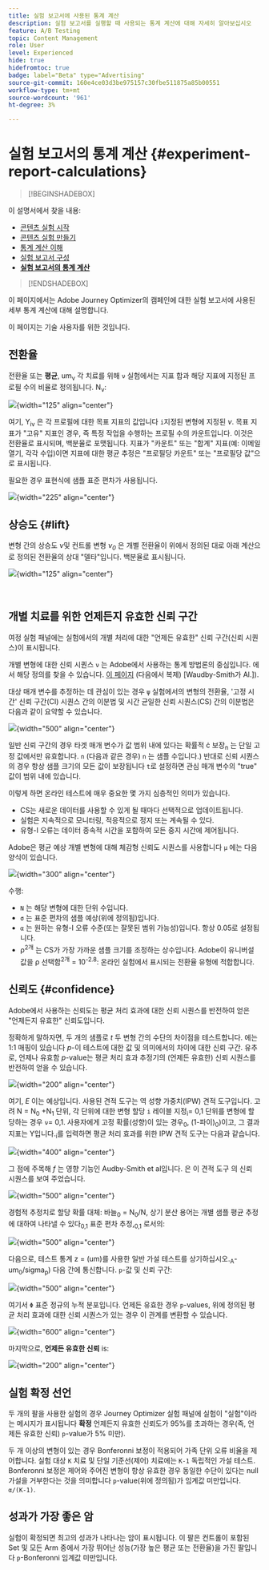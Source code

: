 ```yaml
---
title: 실험 보고서에 사용된 통계 계산
description: 실험 보고서를 실행할 때 사용되는 통계 계산에 대해 자세히 알아보십시오
feature: A/B Testing
topic: Content Management
role: User
level: Experienced
hide: true
hidefromtoc: true
badge: label="Beta" type="Advertising"
source-git-commit: 160e4ce03d3be975157c30fbe511875a85b00551
workflow-type: tm+mt
source-wordcount: '961'
ht-degree: 3%

---
```


# 실험 보고서의 통계 계산 {#experiment-report-calculations}

>[!BEGINSHADEBOX]

이 설명서에서 찾을 내용:

* [콘텐츠 실험 시작](get-started-experiment.md)
* [콘텐츠 실험 만들기](content-experiment.md)
* [통계 계산 이해](experiment-calculations.md)
* [실험 보고서 구성](reporting-configuration.md)
* **[실험 보고서의 통계 계산](experiment-report-calculations.md)**

>[!ENDSHADEBOX]

이 페이지에서는 Adobe Journey Optimizer의 캠페인에 대한 실험 보고서에 사용된 세부 통계 계산에 대해 설명합니다.

이 페이지는 기술 사용자를 위한 것입니다.

## 전환율

전환율 또는 **평균**, um<sub>ν</sub> 각 치료를 위해 `ν` 실험에서는 지표 합과 해당 지표에 지정된 프로필 수의 비율로 정의됩니다. N<sub>ν</sub>:

![](assets/statistical_1.png){width="125" align="center"}

여기, Y<sub>iν</sub> 은 각 프로필에 대한 목표 지표의 값입니다 `i`지정된 변형에 지정된 *ν*. 목표 지표가 &quot;고유&quot; 지표인 경우, 즉 특정 작업을 수행하는 프로필 수의 카운트입니다. 이것은 전환율로 표시되며, 백분율로 포맷됩니다. 지표가 &quot;카운트&quot; 또는 &quot;합계&quot; 지표(예: 이메일 열기, 각각 수입)이면 지표에 대한 평균 추정은 &quot;프로필당 카운트&quot; 또는 &quot;프로필당 값&quot;으로 표시됩니다.

필요한 경우 표현식에 샘플 표준 편차가 사용됩니다.

![](assets/statistical_2.png){width="225" align="center"}

## 상승도 {#lift}

변형 간의 상승도  *ν*&#x200B;및 컨트롤 변형  *ν<sub>0</sub>* 은 개별 전환율이 위에서 정의된 대로 아래 계산으로 정의된 전환율의 상대 &quot;델타&quot;입니다. 백분율로 표시됩니다.

![](assets/statistical_3.png){width="125" align="center"}

</br>

## 개별 치료를 위한 언제든지 유효한 신뢰 구간

여정 실험 패널에는 실험에서의 개별 처리에 대한 &quot;언제든 유효한&quot; 신뢰 구간(신뢰 시퀀스)이 표시됩니다.

개별 변형에 대한 신뢰 시퀀스 `ν` 는 Adobe에서 사용하는 통계 방법론의 중심입니다. 에서 해당 정의를 찾을 수 있습니다. [이 페이지](https://doi.org/10.48550/arXiv.2103.06476) (다음에서 복제) [Waudby-Smith가 Al.]).

대상 매개 변수를 추정하는 데 관심이 있는 경우 `ψ` 실험에서의 변형의 전환율, &#39;고정 시간&#39; 신뢰 구간(CI) 시퀀스 간의 이분법 및 시간 균일한 신뢰 시퀀스(CS) 간의 이분법은 다음과 같이 요약할 수 있습니다.

![](assets/statistical_4.png){width="500" align="center"}

일반 신뢰 구간의 경우 타겟 매개 변수가 값 범위 내에 있다는 확률적 ċ 보장<sub>n</sub> 는 단일 고정 값에서만 유효합니다. `n` (다음과 같은 경우) `n` 는 샘플 수입니다.) 반대로 신뢰 시퀀스의 경우 항상 샘플 크기의 모든 값이 보장됩니다 `t`로 설정하면 관심 매개 변수의 &quot;true&quot; 값이 범위 내에 있습니다.

이렇게 하면 온라인 테스트에 매우 중요한 몇 가지 심층적인 의미가 있습니다.

* CS는 새로운 데이터를 사용할 수 있게 될 때마다 선택적으로 업데이트됩니다.
* 실험은 지속적으로 모니터링, 적응적으로 정지 또는 계속될 수 있다.
* 유형-I 오류는 데이터 종속적 시간을 포함하여 모든 중지 시간에 제어됩니다.

Adobe은 평균 예상 개별 변형에 대해 체감형 신뢰도 시퀀스를 사용합니다 `μ` 에는 다음 양식이 있습니다.

![](assets/statistical_5.png){width="300" align="center"}

수행:

* `N` 는 해당 변형에 대한 단위 수입니다.
* `σ` 는 표준 편차의 샘플 예상(위에 정의됨)입니다.
* `α` 는 원하는 유형-I 오류 수준(또는 잘못된 범위 가능성)입니다. 항상 0.05로 설정됩니다.
* ρ<sup>2개</sup> 는 CS가 가장 가까운 샘플 크기를 조정하는 상수입니다. Adobe이 유니버설 값을 ρ 선택함<sup>2개</sup> = 10<sup>-2.8</sup>: 온라인 실험에서 표시되는 전환율 유형에 적합합니다.

## 신뢰도 {#confidence}

Adobe에서 사용하는 신뢰도는 평균 처리 효과에 대한 신뢰 시퀀스를 반전하여 얻은 &quot;언제든지 유효한&quot; 신뢰도입니다.

정확하게 말하자면, 두 개의 샘플로 *t* 두 변형 간의 수단의 차이점을 테스트합니다. 에는 1:1 매핑이 있습니다 *p*-이 테스트에 대한 값 및 의미에서의 차이에 대한 신뢰 구간. 유추로, 언제나 유효함 *p*-value는 평균 처리 효과 추정기의 (언제든 유효한) 신뢰 시퀀스를 반전하여 얻을 수 있습니다.

![](assets/statistical_6.png){width="200" align="center"}

여기, *E* 이는 예상입니다. 사용된 견적 도구는 역 성향 가중치(IPW) 견적 도구입니다. 고려 N = N<sub>0</sub> +N<sub>1</sub> 단위, 각 단위에 대한 변형 할당 `i` 레이블 지정<sub>i</sub>= 0,1 단위를 변형에 할당하는 경우 `ν`= 0,1. 사용자에게 고정 확률(성향)이 있는 경우<sub>0</sub>, (1-파이)<sub>0</sub>)이고, 그 결과 지표는 Y입니다.<sub>i</sub>를 입력하면 평균 처리 효과를 위한 IPW 견적 도구는 다음과 같습니다.

![](assets/statistical_12.png){width="400" align="center"}

그 점에 주목해 *f* 는 영향 기능인 Audby-Smith et al입니다. 은 이 견적 도구 의 신뢰 시퀀스를 보여 주었습니다.

![](assets/statistical_7.png){width="500" align="center"}

경험적 추정치로 할당 확률 대체: 바늘<sub>0</sub> = N<sub>0</sub>/N, 상기 분산 용어는 개별 샘플 평균 추정에 대하여 나타낼 수 있다<sub>0,1</sub> 표준 편차 추정,<sub>0,1</sub> 로서의:

![](assets/statistical_8.png){width="500" align="center"}

다음으로, 테스트 통계 z = (um)를 사용한 일반 가설 테스트를 상기하십시오.<sub>A</sub>-um<sub>0</sub>/sigma<sub>p</sub>) 다음 간에 통신합니다. `p`-값 및 신뢰 구간:

![](assets/statistical_9.png){width="500" align="center"}

여기서 `Φ` 표준 정규의 누적 분포입니다. 언제든 유효한 경우 `p`-values, 위에 정의된 평균 처리 효과에 대한 신뢰 시퀀스가 있는 경우 이 관계를 변환할 수 있습니다.

![](assets/statistical_10.png){width="600" align="center"}

마지막으로, **언제든 유효한 신뢰** is:

![](assets/statistical_11.png){width="200" align="center"}

## 실험 확정 선언

두 개의 팔을 사용한 실험의 경우 Journey Optimizer 실험 패널에 실험이 &quot;실험&quot;이라는 메시지가 표시됩니다 **확정** 언제든지 유효한 신뢰도가 95%를 초과하는 경우(즉, 언제든 유효한 신뢰) `p`-value가 5% 미만).

두 개 이상의 변형이 있는 경우 Bonferonni 보정이 적용되어 가족 단위 오류 비율을 제어합니다. 실험 대상 `K` 치료 및 단일 기준선(제어) 치료에는 `K-1` 독립적인 가설 테스트. Bonferonni 보정은 제어와 주어진 변형이 항상 유효한 경우 동일한 수단이 있다는 null 가설을 거부한다는 것을 의미합니다 `p`-value(위에 정의됨)가 임계값 미만입니다. `α/(K-1)`.

## 성과가 가장 좋은 암

실험이 확정되면 최고의 성과가 나타나는 암이 표시됩니다. 이 팔은 컨트롤이 포함된 Set 및 모든 Arm 중에서 가장 뛰어난 성능(가장 높은 평균 또는 전환율)을 가진 팔입니다 `p`-Bonferonni 임계값 미만입니다.
